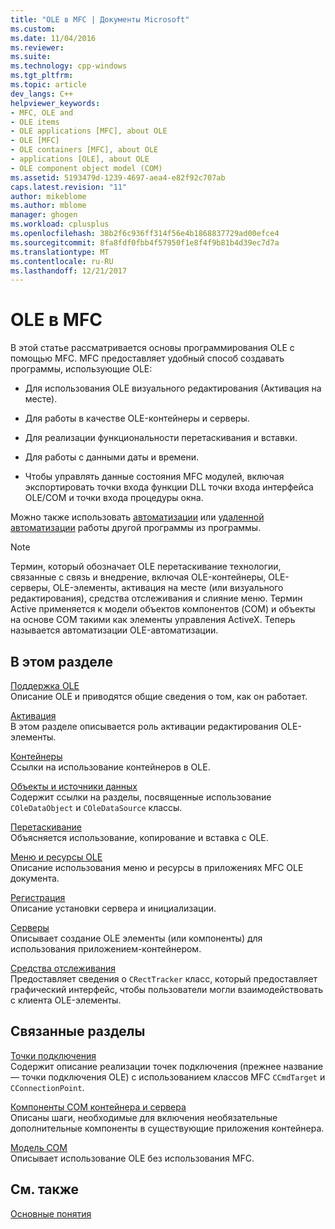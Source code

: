 ```yaml
---
title: "OLE в MFC | Документы Microsoft"
ms.custom: 
ms.date: 11/04/2016
ms.reviewer: 
ms.suite: 
ms.technology: cpp-windows
ms.tgt_pltfrm: 
ms.topic: article
dev_langs: C++
helpviewer_keywords:
- MFC, OLE and
- OLE items
- OLE applications [MFC], about OLE
- OLE [MFC]
- OLE containers [MFC], about OLE
- applications [OLE], about OLE
- OLE component object model (COM)
ms.assetid: 5193479d-1239-4697-aea4-e82f92c707ab
caps.latest.revision: "11"
author: mikeblome
ms.author: mblome
manager: ghogen
ms.workload: cplusplus
ms.openlocfilehash: 38b2f6c936ff314f56e4b1868837729ad00efce4
ms.sourcegitcommit: 8fa8fdf0fbb4f57950f1e8f4f9b81b4d39ec7d7a
ms.translationtype: MT
ms.contentlocale: ru-RU
ms.lasthandoff: 12/21/2017
---
```

# <a name="ole-in-mfc"></a>OLE в MFC
В этой статье рассматривается основы программирования OLE с помощью MFC. MFC предоставляет удобный способ создавать программы, использующие OLE:  
  
-   Для использования OLE визуального редактирования (Активация на месте).  
  
-   Для работы в качестве OLE-контейнеры и серверы.  
  
-   Для реализации функциональности перетаскивания и вставки.  
  
-   Для работы с данными даты и времени.  
  
-   Чтобы управлять данные состояния MFC модулей, включая экспортировать точки входа функции DLL точки входа интерфейса OLE/COM и точки входа процедуры окна.  
  
 Можно также использовать [автоматизации](../mfc/automation.md) или [удаленной автоматизации](../mfc/remote-automation.md) работы другой программы из программы.  
  
> [!NOTE]
>  Термин, который обозначает OLE перетаскивание технологии, связанные с связь и внедрение, включая OLE-контейнеры, OLE-серверы, OLE-элементы, активация на месте (или визуального редактирования), средства отслеживания и слияние меню. Термин Active применяется к модели объектов компонентов (COM) и объекты на основе COM такими как элементы управления ActiveX. Теперь называется автоматизации OLE-автоматизации.  
  
## <a name="in-this-section"></a>В этом разделе  
 [Поддержка OLE](../mfc/ole-background.md)  
 Описание OLE и приводятся общие сведения о том, как он работает.  
  
 [Активация](../mfc/activation-cpp.md)  
 В этом разделе описывается роль активации редактирования OLE-элементы.  
  
 [Контейнеры](../mfc/containers.md)  
 Ссылки на использование контейнеров в OLE.  
  
 [Объекты и источники данных](../mfc/data-objects-and-data-sources-ole.md)  
 Содержит ссылки на разделы, посвященные использование `COleDataObject` и `COleDataSource` классы.  
  
 [Перетаскивание](../mfc/drag-and-drop-ole.md)  
 Объясняется использование, копирование и вставка с OLE.  
  
 [Меню и ресурсы OLE](../mfc/menus-and-resources-ole.md)  
 Описание использования меню и ресурсы в приложениях MFC OLE документа.  
  
 [Регистрация](../mfc/registration.md)  
 Описание установки сервера и инициализации.  
  
 [Серверы](../mfc/servers.md)  
 Описывает создание OLE элементы (или компоненты) для использования приложением-контейнером.  
  
 [Средства отслеживания](../mfc/trackers.md)  
 Предоставляет сведения о `CRectTracker` класс, который предоставляет графический интерфейс, чтобы пользователи могли взаимодействовать с клиента OLE-элементы.  
  
## <a name="related-sections"></a>Связанные разделы  
 [Точки подключения](../mfc/connection-points.md)  
 Содержит описание реализации точек подключения (прежнее название — точки подключения OLE) с использованием классов MFC `CCmdTarget` и `CConnectionPoint`.  
  
 [Компоненты COM контейнера и сервера](../mfc/containers-advanced-features.md)  
 Описаны шаги, необходимые для включения необязательные дополнительные компоненты в существующие приложения контейнера.  
  
 [Модель COM](http://msdn.microsoft.com/library/windows/desktop/ms694363)  
 Описывает использование OLE без использования MFC.  
  
## <a name="see-also"></a>См. также  
 [Основные понятия](../mfc/mfc-concepts.md)

